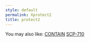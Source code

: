 ```yaml
---
style: default
permalink: Xprotect2
title: protect2
---
```

You may also like:
[CONTAIN](http://scp-wiki.net/contain)
[SCP-710](http://scp-wiki.net/scp-710)